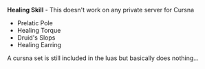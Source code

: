 **Healing Skill** - This doesn't work on any private server for Cursna
- Prelatic Pole
- Healing Torque
- Druid's Slops
- Healing Earring

A cursna set is still included in the luas but basically does nothing...

